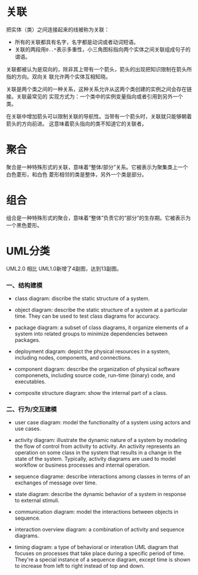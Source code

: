 
# 关联

把实体（类）之间连接起来的线被称为关联：

- 所有的关联都具有名字，名字都是动词或者动词短语。
- 关联的两段用`0..*`表示多重性，小三角图标指向两个实体之间关联组成句子的谓语。

关联都被认为是双向的，除非其上带有一个箭头，箭头的出现把知识限制在箭头所指的方向。双向关
联允许两个实体互相知晓。

关联是两个类之间的一种关系，这种关系允许从这两个类创建的实例之间会存在链接。关联最常见的
实现方式为：一个类中的实例变量指向或者引用到另外一个类。

在关联中增加箭头可以限制关联的导航性。当带有一个箭头时，关联就只能够朝着箭头的方向前进。
这意味着箭头指向的类不知道它的关联者。

# 聚合

聚合是一种特殊形式的关联，意味着“整体/部分”关系。它被表示为聚集类上一个白色菱形，和白色
菱形相邻的类是整体，另外一个类是部分。

# 组合

组合是一种特殊形式的聚合，意味着“整体”负责它的“部分”的生存期。它被表示为一个黑色菱形。

# UML分类

UML2.0 相比 UML1.0新增了4副图，达到13副图。

### 一、结构建模

- class diagram: discribe the static structure of a system.

- object diagram: describe the static structure of a system at a particular time.
They can be used to test class diagrams for accuracy.

- package diagram: a subset of class diagrams, it organize elements of a system
into related groups to minimize dependencies between packages.

- deployment diagram: depict the physical resources in a system, including nodes, components, and connections.

- component diagram: describe the organization of physical software componenets,
including source code, run-time (binary) code, and executables.

- composite structure diagram: show the internal part of a class.

### 二、行为/交互建模

- user case diagram: model the functionality of a system using actors and use cases.

- activity diagram: illustrate the dynamic nature of a system by modeling the flow of control from activity to activity. An activity represents an operation on some class in the system that results in a change in the state of the system. Typically, activity diagrams are used to model workflow or business processes and internal operation.

- sequence diagrame: describe interactions among classes in terms of an exchanges of message over time.

- state diagram: describe the dynamic behavior of a system in response to external
stimuli.

- communication diagram: model the interactions between objects in sequence.

- interaction overview diagram: a combination of activity and sequence diagrams.

- timing diagram: a type of behavioral or interation UML diagram that focuses on
processes that take place during a specific period of time. They're a special
instance of a sequence diagram, except time is shown to increase from left to
right instead of top and down.
